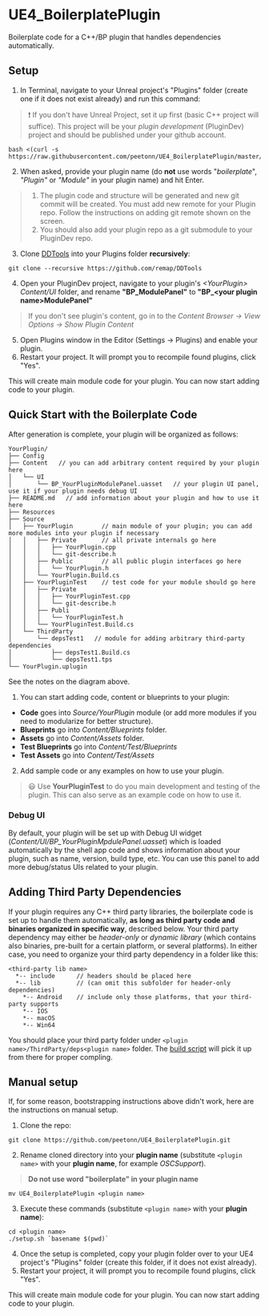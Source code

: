 # UE4_BoilerplatePlugin
Boilerplate code for a C++/BP plugin that handles dependencies automatically.

## Setup

1. In Terminal, navigate to your Unreal project's "Plugins" folder (create one if it does not exist already) and run this command:
> ❗️ If you don't have Unreal Project, set it up first (basic C++ project will suffice). This project will be your *plugin development* (PluginDev) project and should be published under your github account.
```
bash <(curl -s https://raw.githubusercontent.com/peetonn/UE4_BoilerplatePlugin/master/bootstrap.sh)
```

2. When asked, provide your plugin name (do **not** use words "*boilerplate*", *"Plugin"* or *"Module"* in your plugin name) and hit Enter.
> 1. The plugin code and structure will be generated and new git commit will be created. You must add new remote for your Plugin repo. Follow the instructions on adding git remote shown on the screen.
> 2. You should also add your plugin repo as a git submodule to your PluginDev repo.

3. Clone [DDTools](https://github.com/remap/DDTools) into your Plugins folder **recursively**:
```
git clone --recursive https://github.com/remap/DDTools
```

4. Open your PluginDev project, navigate to your plugin's *\<YourPlugin> Content/UI* folder, and rename **"BP_ModulePanel"** to **"BP_\<your plugin name>ModulePanel"**
> If you don't see plugin's content, go in to the *Content Browser -> View Options -> Show Plugin Content*

5. Open Plugins window in the Editor (Settings -> Plugins) and enable your plugin.
6. Restart your project. It will prompt you to recompile found plugins, click "Yes".

This will create main module code for your plugin. You can now start adding code to your plugin.

## Quick Start with the Boilerplate Code

After generation is complete, your plugin will be organized as follows:
```
YourPlugin/
├── Config
├── Content   // you can add arbitrary content required by your plugin here
│   └── UI
│       └── BP_YourPluginModulePanel.uasset   // your plugin UI panel, use it if your plugin needs debug UI
├── README.md   // add information about your plugin and how to use it here
├── Resources
├── Source
│   ├── YourPlugin        // main module of your plugin; you can add more modules into your plugin if necessary
│   │   ├── Private       // all private internals go here 
│   │   │   ├── YourPlugin.cpp
│   │   │   └── git-describe.h
│   │   ├── Public        // all public plugin interfaces go here
│   │   │   └── YourPlugin.h 
│   │   └── YourPlugin.Build.cs
│   ├── YourPluginTest    // test code for your module should go here
│   │   ├── Private
│   │   │   ├── YourPluginTest.cpp
│   │   │   └── git-describe.h
│   │   ├── Publi
│   │   │   └── YourPluginTest.h 
│   │   └── YourPluginTest.Build.cs
│   └── ThirdParty
│       └── depsTest1   // module for adding arbitrary third-party dependencies
│           ├── depsTest1.Build.cs
│           └── depsTest1.tps
└── YourPlugin.uplugin
```

See the notes on the diagram above.

1. You can start adding code, content or blueprints to your plugin:
* **Code** goes into *Source/YourPlugin* module (or add more modules if you need to modularize for better structure).
* **Blueprints** go into *Content/Blueprints* folder.
* **Assets** go into *Content/Assets* folder.
* **Test Blueprints** go into *Content/Test/Blueprints*
* **Test Assets** go into *Content/Test/Assets*
2. Add sample code or any examples on how to use your plugin.
> 😃 Use **YourPluginTest** to do you main development and testing of the plugin. This can also serve as an example code on how to use it.

### Debug UI

By default, your plugin will be set up with Debug UI widget (*Content/UI/BP_YourPluginMpdulePanel.uasset*) which is loaded automatically by the shell app code and shows information about your plugin, such as name, version, build type, etc.
You can use this panel to add more debug/status UIs related to your plugin.

## Adding Third Party Dependencies

If your plugin requires any C++ third party libraries, the boilerplate code is set up to handle them automatically, **as long as third party code and binaries organized in specific way**, described below.
Your third party dependency may either be *header-only* or *dynamic library* (which contains also binaries, pre-built for a certain platform, or several platforms).
In either case, you need to organize your third party dependency in a folder like this:

```
<third-party lib name>
  *-- include      // headers should be placed here
  *-- lib          // (can omit this subfolder for header-only dependencies)
    *-- Android    // include only those platforms, that your third-party supports
    *-- IOS
    *-- macOS
    *-- Win64
```

You should place your third party folder under `<plugin name>/ThirdParty/deps<plugin name>` folder. The [build script](https://github.com/peetonn/UE4_BoilerplatePlugin/blob/master/Source/ThirdParty/depsBoilerplate/depsBoilerplate.Build.cs) will pick it up from there for proper compling.

## Manual setup
If, for some reason, bootstrapping instructions above didn't work, here are the instructions on manual setup.

1. Clone the repo:
```
git clone https://github.com/peetonn/UE4_BoilerplatePlugin.git
```

2. Rename cloned directory into your **plugin name** (substitute `<plugin name>` with your **plugin name**, for example *OSCSupport*).

> **Do not use word "boilerplate" in your plugin name** 

```
mv UE4_BoilerplatePlugin <plugin name>
```

3. Execute these commands (substitute `<plugin name>` with your **plugin name**):

```
cd <plugin name>
./setup.sh `basename $(pwd)`
```

4. Once the setup is completed, copy your plugin folder over to your UE4 project's "Plugins" folder (create this folder, if it does not exist already).
5. Restart your project, it will prompt you to recompile found plugins, click "Yes".

This will create main module code for your plugin. You can now start adding code to your plugin.
